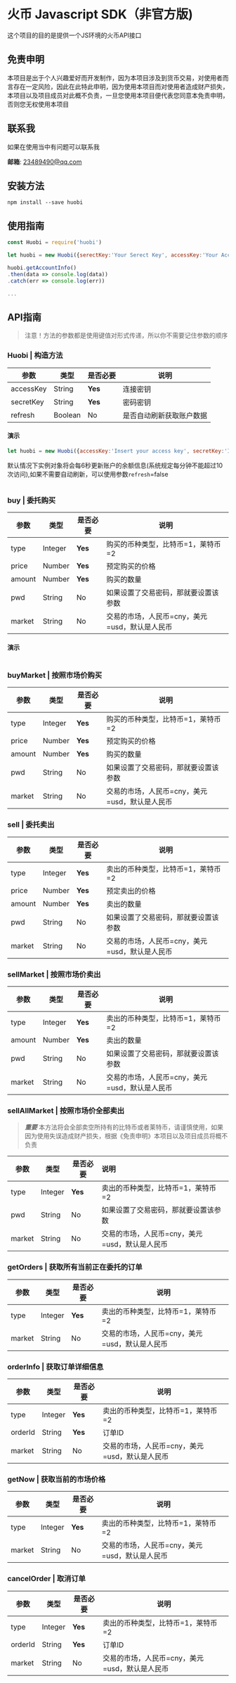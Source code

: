 # 火币 Javascript SDK（非官方版)
这个项目的目的是提供一个JS环境的火币API接口

## 免责申明
本项目是出于个人兴趣爱好而开发制作，因为本项目涉及到货币交易，对使用者而言存在一定风险，因此在此特此申明，因为使用本项目而对使用者造成财产损失，本项目以及项目成员对此概不负责，一旦您使用本项目便代表您同意本免责申明，否则您无权使用本项目

## 联系我
如果在使用当中有问题可以联系我

**邮箱**: [23489490@qq.com](mailto:23489490@qq.com)

## 安装方法
```
npm install --save huobi
```

## 使用指南
```Javascript
const Huobi = require('huobi')

let huobi = new Huobi({serectKey:'Your Serect Key', accessKey:'Your Access Key'})

huobi.getAccountInfo()
.then(data => console.log(data))
.catch(err => console.log(err))

...
```

## API指南

> 注意！方法的参数都是使用键值对形式传递，所以你不需要记住参数的顺序

### Huobi | 构造方法
| 参数 | 类型 | 是否必要 | 说明 |
|-----|------|---------|-----|
| accessKey | String | **Yes** | 连接密钥|
| secretKey | String | **Yes** |密码密钥 |
| refresh |  Boolean | No | 是否自动刷新获取账户数据|

#### 演示
```Javascript
let huobi = new Huobi({accessKey:'Insert your access key', secretKey:'Insert your secret key',})
```

默认情况下实例对象将会每6秒更新账户的余额信息(系统规定每分钟不能超过10次访问),如果不需要自动刷新，可以使用参数`refresh`=false

```Javascript

```

### buy | 委托购买
| 参数 | 类型 | 是否必要 | 说明 |
|-----|------|---------|-----|
| type | Integer | **Yes** | 购买的币种类型，比特币=1，莱特币=2 |
| price | Number | **Yes** | 预定购买的价格 |
| amount | Number | **Yes** | 购买的数量 |
| pwd | String | No | 如果设置了交易密码，那就要设置该参数|
| market | String | No| 交易的市场，人民币=cny，美元=usd，默认是人民币

#### 演示
```Javascript

```

### buyMarket | 按照市场价购买
| 参数 | 类型 | 是否必要 | 说明 |
|-----|------|---------|-----|
| type | Integer | **Yes** | 购买的币种类型，比特币=1，莱特币=2 |
| price | Number | **Yes** | 预定购买的价格 |
| amount | Number | **Yes** | 购买的数量 |
| pwd | String | No | 如果设置了交易密码，那就要设置该参数|
| market | String | No| 交易的市场，人民币=cny，美元=usd，默认是人民币

### sell | 委托卖出
| 参数 | 类型 | 是否必要 | 说明 |
|-----|------|---------|-----|
| type | Integer | **Yes** | 卖出的币种类型，比特币=1，莱特币=2 |
| price | Number | **Yes** | 预定卖出的价格 |
| amount | Number | **Yes** | 卖出的数量 |
| pwd | String | No | 如果设置了交易密码，那就要设置该参数|
| market | String | No| 交易的市场，人民币=cny，美元=usd，默认是人民币


### sellMarket | 按照市场价卖出
| 参数 | 类型 | 是否必要 | 说明 |
|-----|------|---------|-----|
| type | Integer | **Yes** | 卖出的币种类型，比特币=1，莱特币=2 |
| amount | Number | **Yes** | 卖出的数量 |
| pwd | String | No | 如果设置了交易密码，那就要设置该参数|
| market | String | No| 交易的市场，人民币=cny，美元=usd，默认是人民币

### sellAllMarket | 按照市场价全部卖出
> ***重要*** 本方法将会全部卖空所持有的比特币或者莱特币，请谨慎使用，如果因为使用失误造成财产损失，根据《免责申明》本项目以及项目成员将概不负责

| 参数 | 类型 | 是否必要 | 说明 |
|-----|------|---------|:-----|
| type | Integer | ****Yes**** | 卖出的币种类型，比特币=1，莱特币=2 |
| pwd | String | No | 如果设置了交易密码，那就要设置该参数|
| market | String | No| 交易的市场，人民币=cny，美元=usd，默认是人民币

### getOrders | 获取所有当前正在委托的订单
| 参数 | 类型 | 是否必要 | 说明 |
|-----|------|---------|-----|
| type | Integer | **Yes** | 卖出的币种类型，比特币=1，莱特币=2 |
| market | String | No| 交易的市场，人民币=cny，美元=usd，默认是人民币

### orderInfo | 获取订单详细信息
| 参数 | 类型 | 是否必要 | 说明 |
|-----|------|---------|-----|
| type | Integer | **Yes** | 卖出的币种类型，比特币=1，莱特币=2 |
| orderId | String | **Yes** | 订单ID|
| market | String | No| 交易的市场，人民币=cny，美元=usd，默认是人民币

### getNow | 获取当前的市场价格
| 参数 | 类型 | 是否必要 | 说明 |
|-----|------|---------|-----|
| type | Integer | **Yes** | 卖出的币种类型，比特币=1，莱特币=2 |
| market | String | No| 交易的市场，人民币=cny，美元=usd，默认是人民币

### cancelOrder | 取消订单
| 参数 | 类型 | 是否必要 | 说明 |
|-----|------|---------|-----|
| type | Integer | **Yes** | 卖出的币种类型，比特币=1，莱特币=2 |
| orderId | String | **Yes** | 订单ID|
| market | String | No| 交易的市场，人民币=cny，美元=usd，默认是人民币
